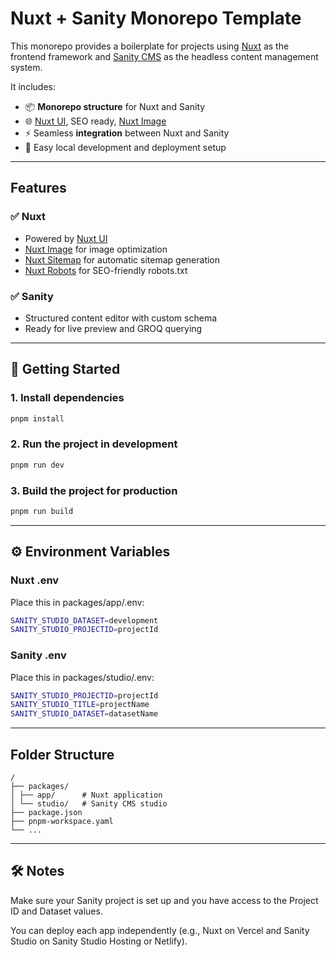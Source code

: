 # Nuxt + Sanity Monorepo Template

This monorepo provides a boilerplate for projects using [Nuxt](https://nuxt.com/) as the frontend framework and [Sanity CMS](https://www.sanity.io/) as the headless content management system.

It includes:

-   📦 **Monorepo structure** for Nuxt and Sanity
-   🌐 [Nuxt UI](https://ui.nuxt.com/), SEO ready, [Nuxt Image](https://image.nuxt.com)
-   ⚡ Seamless **integration** between Nuxt and Sanity
-   🧩 Easy local development and deployment setup

---

## Features

### ✅ Nuxt

-   Powered by [Nuxt UI](https://ui.nuxt.com/)
-   [Nuxt Image](https://image.nuxt.com) for image optimization
-   [Nuxt Sitemap](https://github.com/nuxt-modules/sitemap) for automatic sitemap generation
-   [Nuxt Robots](https://github.com/nuxt-modules/robots) for SEO-friendly robots.txt

### ✅ Sanity

-   Structured content editor with custom schema
-   Ready for live preview and GROQ querying

---

## 🚀 Getting Started

### 1. Install dependencies

```bash
pnpm install
```

### 2. Run the project in development

```bash
pnpm run dev
```

### 3. Build the project for production

```bash
pnpm run build
```

---

## ⚙️ Environment Variables

### Nuxt .env

Place this in packages/app/.env:

```bash
SANITY_STUDIO_DATASET=development
SANITY_STUDIO_PROJECTID=projectId
```

### Sanity .env

Place this in packages/studio/.env:

```bash
SANITY_STUDIO_PROJECTID=projectId
SANITY_STUDIO_TITLE=projectName
SANITY_STUDIO_DATASET=datasetName
```

---

## Folder Structure

```
/
├── packages/
│ ├── app/      # Nuxt application
│ └── studio/   # Sanity CMS studio
├── package.json
├── pnpm-workspace.yaml
└── ...
```

---

## 🛠 Notes

Make sure your Sanity project is set up and you have access to the Project ID and Dataset values.

You can deploy each app independently (e.g., Nuxt on Vercel and Sanity Studio on Sanity Studio Hosting or Netlify).
